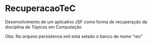 # RecuperacaoTeC
Desenvolvimento de um aplicativo JSF como forma de recuperação da disciplina de Tópicos em Computação

Obs: No arquivo persistence.xml está setado o banco de nome "rec"
